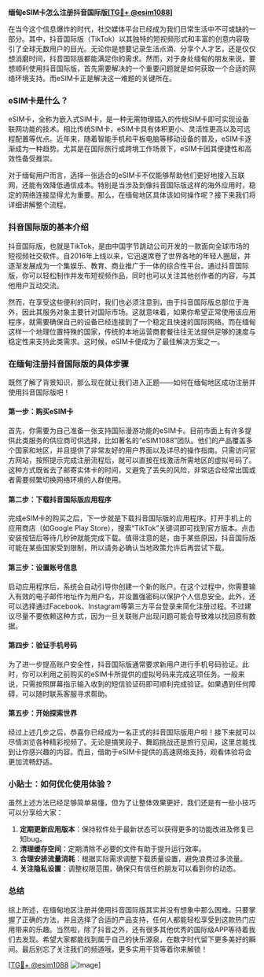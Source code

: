 **缅甸eSIM卡怎么注册抖音国际版[[TG💪+ @esim1088](https://t.me/s/esim1088)]**

在当今这个信息爆炸的时代，社交媒体平台已经成为我们日常生活中不可或缺的一部分。其中，抖音国际版（TikTok）以其独特的短视频形式和丰富的创意内容吸引了全球无数用户的目光。无论你是想要记录生活点滴、分享个人才艺，还是仅仅想消磨时间，抖音国际版都能满足你的需求。然而，对于身处缅甸的朋友来说，要想顺利使用抖音国际版，首先需要解决的一个重要问题就是如何获取一个合适的网络环境支持。而eSIM卡正是解决这一难题的关键所在。

### eSIM卡是什么？

eSIM卡，全称为嵌入式SIM卡，是一种无需物理插入的传统SIM卡即可实现设备联网功能的技术。相比传统SIM卡，eSIM卡具有体积更小、灵活性更高以及可远程配置等优点。近年来，随着智能手机和平板电脑等移动设备的普及，eSIM卡逐渐成为一种趋势。尤其是在国际旅行或跨境工作场景下，eSIM卡因其便捷性和高效性备受推崇。

对于缅甸用户而言，选择一张适合的eSIM卡不仅能够帮助他们更好地接入互联网，还能有效降低通信成本。特别是当涉及到像抖音国际版这样的海外应用时，稳定的网络连接显得尤为重要。那么，在缅甸地区具体该如何操作呢？接下来我们将详细讲解整个流程。

### 抖音国际版的基本介绍

抖音国际版，也就是TikTok，是由中国字节跳动公司开发的一款面向全球市场的短视频社交软件。自2016年上线以来，它迅速席卷了世界各地的年轻人圈层，并逐渐发展成为一个集娱乐、教育、商业推广于一体的综合性平台。通过抖音国际版，你可以轻松制作并发布短视频作品，同时也可以关注其他创作者的内容，与其他用户互动交流。

然而，在享受这些便利的同时，我们也必须注意到，由于抖音国际版总部位于海外，因此其服务对象主要针对国际市场。这就意味着，如果你希望正常使用该应用程序，就需要确保自己的设备已经连接到了一个稳定且快速的国际网络。而在缅甸这样一个地理位置特殊的国家，传统的本地运营商套餐往往无法提供足够的速度与稳定性来支持此类需求。这时候，eSIM卡便成为了最佳解决方案之一。

### 在缅甸注册抖音国际版的具体步骤

既然了解了背景知识，那么现在就让我们进入正题——如何在缅甸地区成功注册并使用抖音国际版吧！

#### 第一步：购买eSIM卡

首先，你需要为自己准备一张支持国际漫游功能的eSIM卡。目前市面上有许多提供此类服务的供应商可供选择，比如著名的“eSIM1088”团队。他们的产品覆盖多个国家和地区，并且提供了非常友好的用户界面以及详尽的操作指南。只需访问官方网站，按照提示完成注册流程后，就可以直接在线激活所需地区的虚拟号码了。这种方式既省去了邮寄实体卡的时间，又避免了丢失的风险，非常适合经常出国或者需要频繁切换网络环境的人群使用。

#### 第二步：下载抖音国际版应用程序

完成eSIM卡的购买之后，下一步就是下载抖音国际版的应用程序。打开手机上的应用商店（如Google Play Store），搜索“TikTok”关键词即可找到官方版本。点击安装按钮后等待几秒钟就能完成下载。值得注意的是，由于某些原因，抖音国际版可能在某些国家受到限制，所以请务必确认当地政策允许后再尝试下载。

#### 第三步：设置账号信息

启动应用程序后，系统会自动引导你创建一个新的账户。在这个过程中，你需要输入有效的电子邮件地址作为用户名，并设置强密码以保护个人信息安全。此外，还可以选择通过Facebook、Instagram等第三方平台登录来简化注册过程。不过建议尽量不要依赖这种方式，因为一旦关联账户出现问题可能会导致难以找回原有数据。

#### 第四步：验证手机号码

为了进一步提高账户安全性，抖音国际版通常要求新用户进行手机号码验证。此时，你可以利用之前购买的eSIM卡所提供的虚拟号码来完成这项任务。一般来说，只需按照屏幕指示输入收到的短信验证码即可顺利完成验证。如果遇到任何障碍，可以随时联系客服寻求帮助。

#### 第五步：开始探索世界

经过上述几步之后，恭喜你已经成为一名正式的抖音国际版用户啦！接下来就可以尽情浏览各种精彩视频了。无论是搞笑段子、舞蹈挑战还是旅行见闻，这里总能找到让你感兴趣的内容。而且，借助于eSIM卡提供的高速网络支持，观看体验将会更加流畅舒适。

### 小贴士：如何优化使用体验？

虽然上述方法已经足够简单易懂，但为了让整体效果更好，我们还是有一些小技巧可以分享给大家：

1. **定期更新应用版本**：保持软件处于最新状态可以获得更多的功能改进及修复已知bug。
2. **清理缓存空间**：定期清除不必要的文件有助于提升运行效率。
3. **合理安排流量消耗**：根据实际需求调整下载质量设置，避免浪费过多流量。
4. **关注隐私设置**：调整权限范围，确保只有信任的朋友可以看到你的动态。

### 总结

综上所述，在缅甸地区注册并使用抖音国际版其实并没有想象中那么困难。只要掌握了正确的方法，并且选择了合适的产品支持，任何人都能轻松享受到这款热门应用带来的乐趣。当然啦，除了抖音之外，还有很多其他优秀的国际级APP等待着我们去发现。希望大家都能找到属于自己的快乐源泉，在数字时代留下更多美好的瞬间。最后别忘了关注我们的频道哦，更多实用干货等着你来解锁！

[[TG💪+ @esim1088](https://t.me/s/esim1088) ![Image](https://i.postimg.cc/4NQfJmqS/Snipaste-2025-05-13-00-14-12.png)]